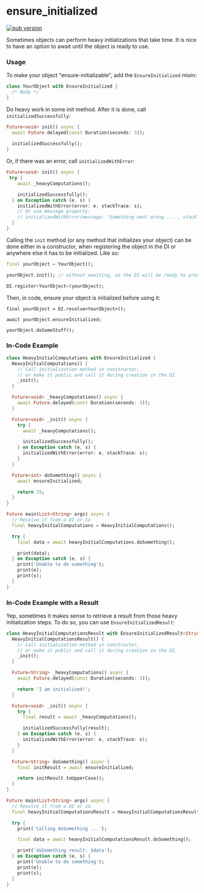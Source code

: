 # ensure_initialized

[![pub version][pub-version-img]][pub-version-url]

Sometimes objects can perform heavy initializations that take time. It is nice to have an option to await until the object is ready to use.

### Usage

To make your object "ensure-initializable", add the `EnsureInitialized` mixin:

```dart
class YourObject with EnsureInitialized {
  /* Body */
}
```

Do heavy work in some init method. After it is done, call `initializedSuccessfully`:

```dart
Future<void> init() async {
  await Future.delayed(const Duration(seconds: 3));
  
  initializedSuccessfully();
}
```

Or, if there was an error, call `initializedWithError`:

```dart
Future<void> init() async {
 try {
    await _heavyComputations();

    initializedSuccessfully();
  } on Exception catch (e, s) {
    initializedWithError(error: e, stackTrace: s);
    // Or use message property:
    // initializedWithError(message: 'Something went wrong ...', stackTrace: s);
  }
}
```

Calling the `init` method (or any method that initializes your object) can be done either in a constructor, when registering the object in the DI or anywhere else it has to be initialized. Like so:

```dart
final yourObject = YourObject();

yourObject.init(); // without awaiting, so the DI will be ready to provide users with your object.

DI.register<YourObject>(yourObject);
```

Then, in code, ensure your object is initialized before using it:

```
final yourObject = DI.resolve<YourObject>();

await yourObject.ensureInitialized;

yourObject.doSomeStuff();
```

### In-Code Example

```dart
class HeavyInitialComputations with EnsureInitialized {
  HeavyInitialComputations() {
    // Call initialization method in constructor,
    // or make it public and call it during creation in the DI.
    _init();
  }

  Future<void> _heavyComputations() async {
    await Future.delayed(const Duration(seconds: 3));
  }

  Future<void> _init() async {
    try {
      await _heavyComputations();

      initializedSuccessfully();
    } on Exception catch (e, s) {
      initializedWithError(error: e, stackTrace: s);
    }
  }

  Future<int> doSomething() async {
    await ensureInitialized;

    return 25;
  }
}

Future main(List<String> args) async {
  // Resolve it from a DI or so
  final heavyInitialComputations = HeavyInitialComputations();

  try {
    final data = await heavyInitialComputations.doSomething();

    print(data);
  } on Exception catch (e, s) {
    print('Unable to do something');
    print(e);
    print(s);
  }
}
```

### In-Code Example with a Result

Yep, sometimes it makes sense to retrieve a result from those heavy initialization steps. To do so, you can use `EnsureInitializedResult`:
```dart
class HeavyInitialComputationsResult with EnsureInitializedResult<String> {
  HeavyInitialComputationsResult() {
    // Call initialization method in constructor,
    // or make it public and call it during creation in the DI.
    _init();
  }

  Future<String> _heavyComputations() async {
    await Future.delayed(const Duration(seconds: 3));

    return 'I am initialized!';
  }

  Future<void> _init() async {
    try {
      final result = await _heavyComputations();

      initializedSuccessfully(result);
    } on Exception catch (e, s) {
      initializedWithError(error: e, stackTrace: s);
    }
  }

  Future<String> doSomething() async {
    final initResult = await ensureInitialized;

    return initResult.toUpperCase();
  }
}

Future main(List<String> args) async {
  // Resolve it from a DI or so
  final heavyInitialComputationsResult = HeavyInitialComputationsResult();

  try {
    print('Calling doSomething ...');

    final data = await heavyInitialComputationsResult.doSomething();

    print('doSomething result: $data');
  } on Exception catch (e, s) {
    print('Unable to do something');
    print(e);
    print(s);
  }
}
```

<!-- References -->
[pub-version-img]: https://img.shields.io/badge/pub-v0.0.3-green
[pub-version-url]: https://pub.dev/packages/ensure_initialized
